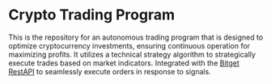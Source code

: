 # Crypto Trading Program

This is the repository for an autonomous trading program that is designed to optimize cryptocurrency investments, ensuring continuous operation for maximizing profits. 
It utilizes a technical strategy algorithm to strategically execute trades based on market indicators.
Integrated with the [Bitget RestAPI](https://bitgetlimited.github.io/apidoc/en/spot/#restapi) to seamlessly execute orders in response to signals.
